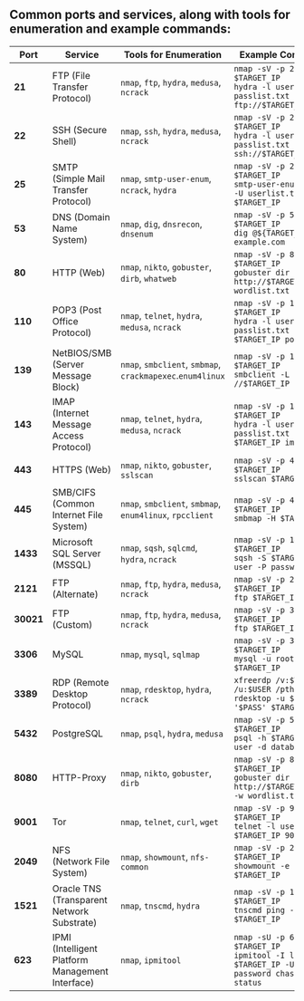 ## Common ports and services, along with tools for enumeration and example commands:


| **Port** | **Service**         | **Tools for Enumeration**                     | **Example Commands**                                                                 |
|----------|---------------------|-----------------------------------------------|--------------------------------------------------------------------------------------|
| **21**   | FTP (File Transfer Protocol) | `nmap`, `ftp`, `hydra`, `medusa`, `ncrack`      | `nmap -sV -p 21 $TARGET_IP` <br> `hydra -l user -P passlist.txt ftp://$TARGET_IP` |
| **22**   | SSH (Secure Shell)  | `nmap`, `ssh`, `hydra`, `medusa`, `ncrack`     | `nmap -sV -p 22 $TARGET_IP` <br> `hydra -l user -P passlist.txt ssh://$TARGET_IP`  |
| **25**   | SMTP (Simple Mail Transfer Protocol) | `nmap`, `smtp-user-enum`, `ncrack`, `hydra`     | `nmap -sV -p 25 $TARGET_IP` <br> `smtp-user-enum -M VRFY -U userlist.txt -t $TARGET_IP` |
| **53**   | DNS (Domain Name System) | `nmap`, `dig`, `dnsrecon`, `dnsenum`            | `nmap -sV -p 53 $TARGET_IP` <br> `dig @${TARGET_IP} example.com`                     |
| **80**   | HTTP (Web)          | `nmap`, `nikto`, `gobuster`, `dirb`, `whatweb` | `nmap -sV -p 80 $TARGET_IP` <br> `gobuster dir -u http://$TARGET_IP -w wordlist.txt` |
| **110**  | POP3 (Post Office Protocol) | `nmap`, `telnet`, `hydra`, `medusa`, `ncrack`    | `nmap -sV -p 110 $TARGET_IP` <br> `hydra -l user -P passlist.txt -s 110 $TARGET_IP pop3` |
| **139**  | NetBIOS/SMB (Server Message Block) | `nmap`, `smbclient`, `smbmap`, `crackmapexec`.`enum4linux` | `nmap -sV -p 139 $TARGET_IP` <br> `smbclient -L //$TARGET_IP` |
| **143**  | IMAP (Internet Message Access Protocol) | `nmap`, `telnet`, `hydra`, `medusa`, `ncrack` | `nmap -sV -p 143 $TARGET_IP` <br> `hydra -l user -P passlist.txt -s 143 $TARGET_IP imap` |
| **443**  | HTTPS (Web)         | `nmap`, `nikto`, `gobuster`, `sslscan`         | `nmap -sV -p 443 $TARGET_IP` <br> `sslscan $TARGET_IP`                               |
| **445**  | SMB/CIFS (Common Internet File System) | `nmap`, `smbclient`, `smbmap`, `enum4linux`, `rpcclient` | `nmap -sV -p 445 $TARGET_IP` <br> `smbmap -H $TARGET_IP`                            |
| **1433** | Microsoft SQL Server (MSSQL) | `nmap`, `sqsh`, `sqlcmd`, `hydra`, `ncrack`   | `nmap -sV -p 1433 $TARGET_IP` <br> `sqsh -S $TARGET_IP -U user -P password`         |
| **2121** | FTP (Alternate)     | `nmap`, `ftp`, `hydra`, `medusa`, `ncrack`      | `nmap -sV -p 2121 $TARGET_IP` <br> `ftp $TARGET_IP 2121`                            |
| **30021**| FTP (Custom)        | `nmap`, `ftp`, `hydra`, `medusa`, `ncrack`      | `nmap -sV -p 30021 $TARGET_IP` <br> `ftp $TARGET_IP 30021`                          |
| **3306** | MySQL               | `nmap`, `mysql`, `sqlmap`                      | `nmap -sV -p 3306 $TARGET_IP` <br> `mysql -u root -p -h $TARGET_IP`                 |
| **3389** | RDP (Remote Desktop Protocol) | `nmap`, `rdesktop`, `hydra`, `ncrack`          | `xfreerdp /v:$TARGETIP /u:$USER /pth:$HASH` <br> `rdesktop -u $USER -p '$PASS' $TARGET_IP`                            |
| **5432** | PostgreSQL          | `nmap`, `psql`, `hydra`, `medusa`              | `nmap -sV -p 5432 $TARGET_IP` <br> `psql -h $TARGET_IP -U user -d database`         |
| **8080** | HTTP-Proxy          | `nmap`, `nikto`, `gobuster`, `dirb`            | `nmap -sV -p 8080 $TARGET_IP` <br> `gobuster dir -u http://$TARGET_IP:8080 -w wordlist.txt` |
| **9001** | Tor                 | `nmap`, `telnet`, `curl`, `wget`               | `nmap -sV -p 9001 $TARGET_IP` <br> `telnet -l user $TARGET_IP 9001`                         |
| **2049** | NFS (Network File System) | `nmap`, `showmount`, `nfs-common`         | `nmap -sV -p 2049 $TARGET_IP` <br> `showmount -e $TARGET_IP`                        |
| **1521** | Oracle TNS (Transparent Network Substrate) | `nmap`, `tnscmd`, `hydra` | `nmap -sV -p 1521 $TARGET_IP` <br> `tnscmd ping -h $TARGET_IP`                      |
| **623**  | IPMI (Intelligent Platform Management Interface) | `nmap`, `ipmitool` | `nmap -sU -p 623 $TARGET_IP` <br> `ipmitool -I lanplus -H $TARGET_IP -U admin -P password chassis status` |
